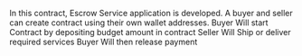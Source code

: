 In this contract, Escrow Service application is developed. A buyer and seller can create contract using their own wallet addresses. 
Buyer Will start Contract by depositing budget amount in contract
Seller Will Ship or deliver required services
Buyer Will then release payment

